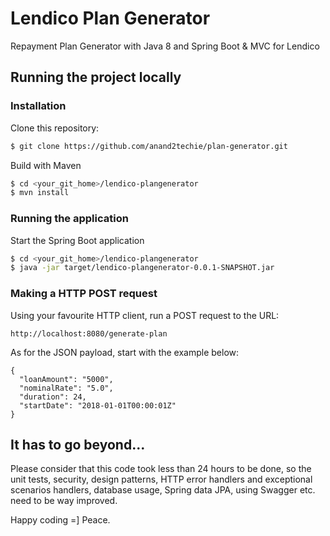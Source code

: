 # Lendico Plan Generator
Repayment Plan Generator with Java 8 and Spring Boot &amp; MVC for Lendico

## Running the project locally

### Installation

Clone this repository:

```sh
$ git clone https://github.com/anand2techie/plan-generator.git
```

Build with Maven

```sh
$ cd <your_git_home>/lendico-plangenerator
$ mvn install
```

### Running the application

Start the Spring Boot application

```sh
$ cd <your_git_home>/lendico-plangenerator
$ java -jar target/lendico-plangenerator-0.0.1-SNAPSHOT.jar
```

### Making a HTTP POST request

Using your favourite HTTP client, run a POST request to the URL:

```
http://localhost:8080/generate-plan
```

As for the JSON payload, start with the example below:

```
{
  "loanAmount": "5000",
  "nominalRate": "5.0",
  "duration": 24,
  "startDate": "2018-01-01T00:00:01Z"
}
```
## It has to go beyond...

Please consider that this code took less than 24 hours to be done, so the unit
tests, security, design patterns, HTTP error handlers and exceptional scenarios handlers, database usage, Spring data JPA, using Swagger etc. need to be way
improved.

Happy coding =] Peace.
